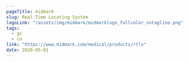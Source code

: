 ```yaml
---
pageTitle: midmark
slug: Real-Time Locating System
logoLink: "/assets/img/midmark/midmarklogo_fullcolor_notagline.png"
tags:
  - gc
  - co
link: "https://www.midmark.com/medical/products/rtls"
date: 2020-05-01
---
```

